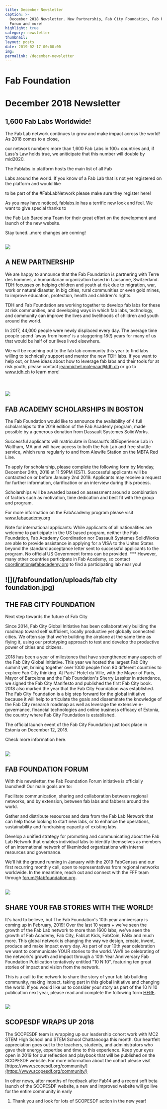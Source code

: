 ```yaml
---
title: December Newsletter
caption: >-
  December 2018 Newsletter. New Partnership, Fab City Foundation, Fab Foundation
  Forum and more!
highlight: true
category: newsletter
thumbnail:
layout: posts
date: 2019-02-17 00:00:00
img:
permalink: /december-newsletter
---
```


# Fab Foundation

# December 2018 Newsletter

## 1,600 Fab Labs Worldwide!

The Fab Lab network continues to grow and make impact across the world! As 2018 comes to a close,

our network numbers more than 1,600 Fab Labs in 100+ countries and, if Lass's Law holds true, we aniticipate that this number will double by mid2020.

The Fablabs.io platform hosts the main list of all Fab

Labs around the world. If you know of a Fab Lab that is not yet registered on the platform and would like

to be part of the #FabLabNetwork please make sure they register here!

As you may have noticed, fablabs.io has a terrific new look and feel. We want to give special thanks to

the Fab Lab Barcelona Team for their great effort on the development and launch of the new website.

Stay tuned…more changes are coming!

## ![](/fabfoundation/uploads/TdH.jpg)

## A NEW PARTNERSHIP

We are happy to announce that the Fab Foundation is partnering with Terre des hommes, a humanitarian organization based in Lausanne, Switzerland. TDH focusses on helping children and youth at risk due to migration, war, work or natural disaster, in big cities, rural communities or even gold mines, to improve education, protection, health and children's rights.

TDH and Fab Foundation are working together to develop fab labs for these at risk communities, and developing ways in which fab labs, technology, and community can improve the lives and livelihoods of children and youth around the world.

In 2017, 44,000 people were newly displaced every day. The average time people spend ‘away from home’ is a staggering 18(!) years for many of us that would be half of our lives lived elsewhere.

We will be reaching out to the fab lab community this year to find labs willing to technically support and mentor the new TDH labs. If you want to help out, or have ideas about how to leverage fab labs and their tools for at risk youth, please contact jeanmichel.molenaar@tdh.ch or go to www.tdh.ch to learn more!

## <br>![](/fabfoundation/uploads/Solidworks-Logo.png)

## FAB ACADEMY SCHOLARSHIPS IN BOSTON

The Fab Foundation would like to announce the availability of 4 full scholarships to the 2019 edition of the Fab Academy program, made possible by a generous donation from Dassault Systemes SolidWorks.

Successful applicants will matriculate in Dassault’s 3DExperience Lab in Waltham, MA and will have access to both the Fab Lab and free shuttle service, which runs regularly to and from Alewife Station on the MBTA Red Line.

To apply for scholarship, please complete the following form by Monday, December 24th, 2018 at 11:59PM (EST). Successful applicants will be contacted on or before January 2nd 2019. Applicants may receive a request for further information, clarification or an interview during this process.

Scholarships will be awarded based on assessment around a combination of factors such as motivation, time dedication and best fit with the group and program.

For more information on the FabAcademy program please visit www.fabacademy.org

Note for international applicants: While applicants of all nationalities are welcome to participate in the US based program, neither the Fab Foundation, Fab Academy Coordination nor Dassault Systemes SolidWorks are able to provide assistance in applying for a VISA to the Unites States beyond the standard acceptance letter sent to successful applicants to the program. No official US Government forms can be provided. \*\*\* However, many other countries participate in Fab Academy, so contact coordination@fabacademy.org to find a participating lab near you!

## ![](/fabfoundation/uploads/fab city foundation.jpg)

## THE FAB CITY FOUNDATION

Next step towards the future of Fab City

Since 2014, Fab City Global Initiative has been collaboratively building the roadmap toward self sufficient, locally productive yet globally connected cities. We often say that we're building the airplane at the same time as flying it, using our prototyping approach to test and develop the productive power of cities and citizens.

2018 has been a year of milestones that have strengthened many aspects of the Fab City Global Initiative. This year we hosted the largest Fab City summit yet, brining together over 1000 people from 80 different countries to explore Fab City thinking. At Paris' Hotel du Ville, with the Mayor of Paris, Mayor of Barcelona and the Fab Foundation's Sherry Lassiter in attendance, we signed the Fab City Manifesto and published the first Fab City book. 2018 also marked the year that the Fab City Foundation was established. The Fab City Foundation is a big step forward for the global initiative because it will help to articulate the goals and disseminate the knowledge of the Fab City research roadmap as well as leverage the extensive e-governance, financial technologies and online business efficacy of Estonia, the country where Fab City Foundation is established.

The official launch event of the Fab City Foundation just took place in Estonia on December 12, 2018.

Check more information here.

## ![](/fabfoundation/uploads/FFF.jpg)

## FAB FOUNDATION FORUM

With this newsletter, the Fab Foundation Forum initiative is officially launched! Our main goals are to:

Facilitate communication, sharing and collaboration between regional networks, and by extension, between fab labs and fabbers around the world.

Gather and distribute resources and data from the Fab Lab Network that can help those looking to start new labs, or to enhance the operations, sustainability and fundraising capacity of existing labs.

Develop a unified strategy for promoting and communicating about the Fab Lab Network that enables individual labs to identify themselves as members of an international network of likeminded organizations with internal resources and governance.

We'll hit the ground running in January with the 2019 FabCensus and our first recurring monthly call, open to representatives from regional networks worldwide. In the meantime, reach out and connect with the FFF team through forum@fabfoundation.org.

## ![](/fabfoundation/uploads/SCOPES2.jpg)

## SHARE YOUR FAB STORIES WITH THE WORLD!

It's hard to believe, but The Fab Foundation's 10th year anniversary is coming up in February, 2019! Over the last 10 years + we've seen the growth of the Fab Lab network to more than 1600 labs, we've seen the growth of Fab Academy, Fab City, FabLat Kids, FabCoin, FABx and much more. This global network is changing the way we design, create, invent, produce and make impact every day. As part of our 10th year celebration we want to communicate YOUR stories to the world. We'll be celebrating of the network's growth and impact through a 10th Year Anniversary Fab Foundation Publication tentatively entitled "10 N 10", featuring ten great stories of impact and vision from the network.

This is a call to the network to share the story of your fab lab building community, making impact, taking part in this global initiative and changing the world. If you would like us to consider your story as part of the 10 N 10 publication next year, please read and complete the following form [HERE](https://form.jotformz.com/82757379572675).

## ![](/fabfoundation/uploads/SCOPES.jpg)

## SCOPESDF WRAPS UP 2018

The SCOPESDF team is wrapping up our leadership cohort work with MC2 STEM High School and STEM School Chattanooga this month. Our heartfelt appreciation goes out to the teachers, students, and administrators who gave their energy, expertise and time to this experience. Keep your eyes open in 2019 for our reflection and playbook that will be published on the SCOPESDF website. For more information about the cohort please visit [https://www.scopesdf.org/community/](https://www.scopesdf.org/community/)

In other news, after months of feedback after Fab14 and a recent soft beta launch of the SCOPESDF website, a new and improved website will go live for the entire community in early

1. Thank you and look for lots of SCOPESDF action in the new year!